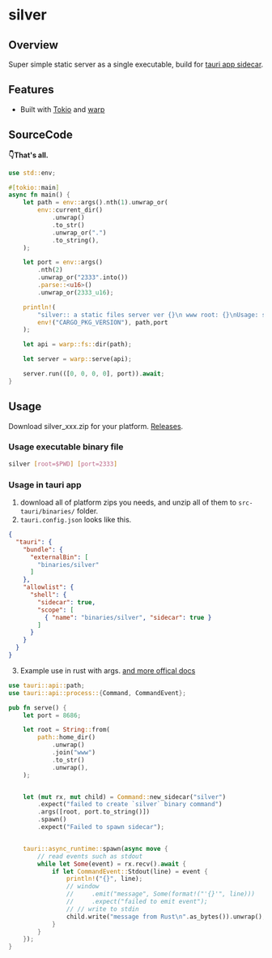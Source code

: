 # silver

## Overview
Super simple static server as a single executable, build for [tauri app sidecar](https://tauri.app/zh/v1/guides/building/sidecar/).

## Features
- Built with [Tokio](https://github.com/tokio-rs/tokio) and [warp](https://github.com/seanmonstar/warp)


## SourceCode

**👇That's all.**

```rust
use std::env;

#[tokio::main]
async fn main() {
    let path = env::args().nth(1).unwrap_or(
        env::current_dir()
            .unwrap()
            .to_str()
            .unwrap_or(".")
            .to_string(),
    );

    let port = env::args()
        .nth(2)
        .unwrap_or("2333".into())
        .parse::<u16>()
        .unwrap_or(2333_u16);

    println!(
        "silver:: a static files server ver {}\n www root: {}\nUsage: silver [root_dir=$PWD] [port=2333]\nhttp://0.0.0.0:{}\n",
        env!("CARGO_PKG_VERSION"), path,port
    );

    let api = warp::fs::dir(path);

    let server = warp::serve(api);

    server.run(([0, 0, 0, 0], port)).await;
}

```

## Usage

Download silver_xxx.zip for your platform. [Releases](https://github.com/charlzyx/silver/releases).

### Usage executable binary file

```sh
silver [root=$PWD] [port=2333]
```



### Usage in tauri app
1. download all of platform zips you needs, and unzip all of them to `src-tauri/binaries/` folder.
2. `tauri.config.json` looks like this.

```json
{
  "tauri": {
    "bundle": {
      "externalBin": [
        "binaries/silver"
      ]
    },
    "allowlist": {
      "shell": {
        "sidecar": true,
        "scope": [
          { "name": "binaries/silver", "sidecar": true }
        ]
      }
    }
  }
}
```

3. Example use in rust with args. [and more offical docs](https://tauri.app/zh/v1/guides/building/sidecar/)

```rust
use tauri::api::path;
use tauri::api::process::{Command, CommandEvent};

pub fn serve() {
    let port = 8686;

    let root = String::from(
        path::home_dir()
            .unwrap()
            .join("www")
            .to_str()
            .unwrap(),
    );


    let (mut rx, mut child) = Command::new_sidecar("silver")
        .expect("failed to create `silver` binary command")
        .args([root, port.to_string()])
        .spawn()
        .expect("Failed to spawn sidecar");


    tauri::async_runtime::spawn(async move {
        // read events such as stdout
        while let Some(event) = rx.recv().await {
            if let CommandEvent::Stdout(line) = event {
                println!("{}", line);
                // window
                //     .emit("message", Some(format!("'{}'", line)))
                //     .expect("failed to emit event");
                // // write to stdin
                child.write("message from Rust\n".as_bytes()).unwrap();
            }
        }
    });
}
```
